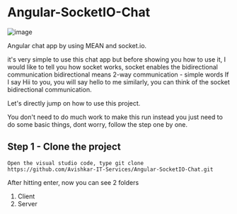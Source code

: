 # Angular-SocketIO-Chat
![image](https://github.com/Avishkar-IT-Services/Angular-SocketIO-Chat/assets/137886016/74b96930-3178-4bd3-91dc-3415adc22c39)

Angular chat app by using MEAN and socket.io.

it's very simple to use this chat app but before showing you how to use it,  I would like to tell you how socket works, socket enables the bidirectional communication
bidirectional means 2-way communication - simple words If I say Hii to you, you will say hello to me similarly, you can think of the socket bidirectional communication.


Let's directly jump on how to use this project.

You don't need to do much work to make this run instead you just need to do some basic things,  dont worry, follow the step one by one.

## Step 1 - Clone the project 
``` Open the visual studio code, type git clone https://github.com/Avishkar-IT-Services/Angular-SocketIO-Chat.git ```

After hitting enter, now you can see 2 folders <br>
1. Client <br>
2. Server <br>







